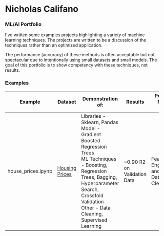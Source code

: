 # Nicholas Califano
### ML/AI Portfolio

I've written some examples projects highlighting a variety of machine learning techniques. The projects are written to be a discussion of the techniques rather than an optimized application. 

The performance (accuracy) of these methods is often acceptable but not spectacular due to intentionally using small datasets and small models. The goal of this portfolio is to show competency with these techniques, not results. 

### Examples
| Example          | Dataset                                     | Demonstration of:                                   | Results                        | Potential Future Work               |
|------------------|---------------------------------------------|-----------------------------------------------------|--------------------------------|--------------------------------|
| house_prices.ipynb | [Housing Prices](https://www.kaggle.com/competitions/house-prices-advanced-regression-techniques/overview) | Libraries - Sklearn, Pandas <br /> Model - Gradient Boosted Regression Trees <br /> ML Techniques - Boosting, Regression Trees, Bagging, Hyperparameter Search, Crossfold Validation <br /> Other - Data Cleaning, Supervised Learning | ~0.90 R2 on Validation Data | Feature Engineering and Better Data Cleaning | 
